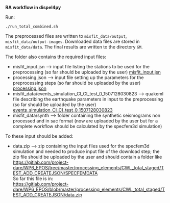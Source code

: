 **RA workflow in dispel4py**

Run:

```
./run_total_combined.sh 
```

The preprocessed files are written to `misfit_data/output`, `misfit_data/output-images`.
Downloaded data files are stored in `misfit_data/data`.
The final results are written to the directory `GM`.



The folder also contains the required input files:  
* misfit_input.jsn --> input file listing the stations to be used for the preprocessing (so far should be uploaded by the user) [misfit_input.jsn](misfit_input.jsn)
* processing.json --> input file setting up the parameters for the preprocessing steps (so far should be uploaded by the user)  
  [processing.json](processing.json)
* misfit_data/events_simulation_CI_CI_test_0_1507128030823 --> quakeml file describing the earthquake parameters in input to the preprocessing (so far should be uploaded by the user)  
  [events_simulation_CI_CI_test_0_1507128030823](misfit_data/events_simulation_CI_CI_test_0_1507128030823)
* misfit_data/synth --> folder containing the synthetic seismograms non processed and in sac format (now are uploaded by the user but for a complete workflow should be calculated by the specfem3d simulation)  

To these input should be added:  
* data.zip --> zip containing the input files used for the specfem3d simulation and needed to produce input file of the download step; the zip file should be uploaded by the user and should contain a folder like https://gitlab.com/project-dare/WP6_EPOS/tree/master/processing_elements/CWL_total_staged/TEST_ADD_CREATEJSON/SPECFEMDATA  
So far this file is in:  
https://gitlab.com/project-dare/WP6_EPOS/blob/master/processing_elements/CWL_total_staged/TEST_ADD_CREATEJSON/data.zip